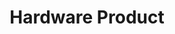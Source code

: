 ---
title: Hardware Product
position: 2.2
type: 
description: Hardware information in Technopedia is classified by product, model, and power. 
content_markdown: |-
  `MATCH (n:HARDWARE_PRODUCT) RETURN n LIMIT 25`
  {: .info}
  
  <br>
  The following image shows the hardware nodes, relationships, and relevant connections. <br>
    
  ![API Image](/images/hardware.png){:class="img-responsive"} <br>

  <br>
  ####
  Query Examples <br>
      

  To use the MATCH statements in the following examples, you append the MATCH statement to the following tql endpoint and run a GET request from a API client or use cURL.<br>
  
  `https://v6-1.technopedia.com/tql?q=<MATCH Statement>`



left_code_blocks:
  - code_block: |
      MATCH (n:HARDWARE_PRODUCT) RETURN n.product, n.desupported_flag

      RESPONSE SAMPLE
      { 

        "results": [
            {
                "n.desupported_flag": null,
                "n.product": "Express5800/A1080a Series"
            },
            {
                "n.desupported_flag": null,
                "n.product": "Phaser 3125 (Networked)"
            {
                "n.desupported_flag": "TRUE",
                "n.product": "ProLiant BL460c G6 Server Blade"
            },    
                        {
                "n.desupported_flag": null,
                "n.product": "Pro 3010 Desktop PC"
            },
            {
                "n.desupported_flag": null,
                "n.product": "Essentio Series"
            },
            {
                "n.desupported_flag": null,
                "n.product": "DX100 Series"
            },
            {
                "n.desupported_flag": null,
                "n.product": "500 Series Notebook PC"
            },
            {
                "n.desupported_flag": null,
                "n.product": "ThinkCentre A51"
            },
            {
                "n.desupported_flag": null,
                "n.product": "3Com OfficeConnect Cable/DSL Gateway"
            }
        ]
      {    
            

    title: Example one
    language: javascript

    
  - code_block: >-
      MATCH (product:HARDWARE_PRODUCT)<-[:HAS_A]-(model:HARDWARE_MODEL) RETURN  product, model


      RESPONSE SAMPLE

      {  
        "results": [
        {
            "model.cpu_sockets": 4,
            "model.cpu_url": "http://www.necam.com/docs/?id=6ee81afc-8691-484e-9549-b21b83f6302e",
            "model.created_at": "2010-04-23 11:31:47",
            "model.date_introduced": "3/30/2010",
            "model.desupported_flag": null,
            "model.model": "A1080a-S",
            "model.modified_at": "2013-10-18 16:54:07",
            "model.technopedia_id": "807bd3dc-2100-4116-a4e2-cbf741e725d4",
            "product.cat_manufacturer_id": null,
            "product.create_date": null,
            "product.desupported_flag": null,
            "product.modified_at": "2011-03-16 09:46:45",
            "product.product": "Express5800/A1080a Series",
            "product.technopedia_id": "f6d32439-001b-4ca7-abb1-cd7627086ade"
        },
        {
            "model.cpu_sockets": 8,
            "model.cpu_url": "http://www.necam.com/docs/?id=6ee81afc-8691-484e-9549-b21b83f6302e",
            "model.created_at": "2010-04-23 11:32:43",
            "model.date_introduced": "3/30/2010",
            "model.desupported_flag": null,
            "model.model": "A1080a-E",
            "model.modified_at": "2013-10-18 16:54:22",
            "model.technopedia_id": "5cb93d0e-63d0-43eb-89d8-7d1d25ff4ce5",
            "product.cat_manufacturer_id": null,
            "product.create_date": null,
            "product.desupported_flag": null,
            "product.modified_at": "2011-03-16 09:46:45",
            "product.product": "Express5800/A1080a Series",
            "product.technopedia_id": "f6d32439-001b-4ca7-abb1-cd7627086ade"
        }
       ]
      {  
    title: Example two
    language: javascript
  - code_block: |-
      MATCH (hw:HARDWARE_PRODUCT)-[a:BELONGS_TO]->(cat_2:CATEGORY_2)-[e:BELONGS_TO]->(cat_1:CATEGORY_1)-[y:BELONGS_TO]->(cat_group:CATEGORY_GROUP) RETURN hw, cat_2, cat_1, cat_group LIMIT 2

      RESPONSE SAMPLE
      {  
         "results": [
        {
            "cat_1.cat_taxonomy2012_id": null,
            "cat_1.description": "The process of preserving the landscape clean, safe, and 
             attractive.",
            "cat_1.label": "Landscape Maintenance",
            "cat_1.technopedia_id": "ef2864c2-4215-4ee7-b373-d6054560cca9",
            "cat_2.cat_taxonomy2012_id": null,
            "cat_2.cat_taxonomy2012_parent_id": null,
            "cat_2.description": "A group of devices that is designed to maintain and protect the 
             environment.",
            "cat_2.label": "Environmental Monitoring and Protection",
            "cat_2.technopedia_id": "56974f54-ef68-48fa-871f-efbfb6144baa",
            "cat_group.label": "Building Maintenance",
            "hw.cat_manufacturer_id": null,
            "hw.create_date": null,
            "hw.desupported_flag": null,
            "hw.modified_at": "2017-09-06 11:16:36",
            "hw.product": "Ecomar",
            "hw.technopedia_id": "f7796096-89fc-4dec-a949-15730d4915c6"
        },
        {
            "cat_1.cat_taxonomy2012_id": null,
            "cat_1.description": "The process of preserving the landscape clean, safe, and attractive.",
            "cat_1.label": "Landscape Maintenance",
            "cat_1.technopedia_id": "ef2864c2-4215-4ee7-b373-d6054560cca9",
            "cat_2.cat_taxonomy2012_id": null,
            "cat_2.cat_taxonomy2012_parent_id": null,
            "cat_2.description": "An irrigation control system is a device used to operate 
             automatic watering systems such as drip irrigation systems or lawn sprinklers.",  
            "cat_2.label": "Irrigation System",
            "cat_2.technopedia_id": "6b727766-ac35-422b-8046-6c9f17d13160",
            "cat_group.label": "Building Maintenance",
            "hw.cat_manufacturer_id": null,
            "hw.create_date": null,
            "hw.desupported_flag": null,
            "hw.modified_at": "2017-12-12 17:16:26",
            "hw.product": "SmartLine Controller",
            "hw.technopedia_id": "b60dc2ae-c262-4cbc-9baa-6df87270745f"
       }
        ]
      {       
        
    title: Example three
    language: javascript

  - code_block: |-
      MATCH (hw:HARDWARE_PRODUCT)-[a:HAS_A]->(manu:MANUFACTURER) RETURN hw, manu.manufacturer

      RESPONSE SAMPLE
      {
          
        "results": [
            {
                "hw.cat_manufacturer_id": null,
                "hw.create_date": null,
                "hw.desupported_flag": null,
                "hw.modified_at": "2011-03-16 09:46:45",
                "hw.product": "Express5800/A1080a Series",
                "hw.technopedia_id": "f6d32439-001b-4ca7-abb1-cd7627086ade",
                "manu.manufacturer": "NEC"
            },
            {
                "hw.cat_manufacturer_id": null,
                "hw.create_date": null,
                "hw.desupported_flag": null,
                "hw.modified_at": "2011-03-21 11:22:10",
                "hw.product": "Phaser 3125 (Networked)",
                "hw.technopedia_id": "4d35ec28-0f16-4787-acca-885679265b59",
                "manu.manufacturer": "Xerox"
            },
            {
                "hw.cat_manufacturer_id": null,
                "hw.create_date": null,
                "hw.desupported_flag": null,
                "hw.modified_at": "2017-06-01 11:29:10",
                "hw.product": "Pro 3010 Desktop PC",
                "hw.technopedia_id": "e2b8fab2-681f-48f5-8ac7-57cb7f36e97b",
                "manu.manufacturer": "Hewlett-Packard Company"
           }
        ]
      {  
        
      
        
    title: Example four
    language: javascript

  - code_block: |-
      https://v6-1.technopedia.com/tql?q=MATCH (hardware:HARDWARE_PRODUCT)-[a:BELONGS_TO]->(cat_2:CATEGORY_2)-[e:BELONGS_TO]->(vertical:VERTICAL) RETURN hardware, cat_2, vertical
      
      RESPONSE SAMPLE
      {
        "results": [
          {
              "cat_2.cat_taxonomy2012_id": null,
              "cat_2.cat_taxonomy2012_parent_id": null,
              "cat_2.description": "A computer or device on a network that manages network resource",
              "cat_2.label": "Servers",
              "cat_2.technopedia_id": "195fa6b3-7d0f-4317-995f-d3c9f1ae08e7",
              "hardware.cat_manufacturer_id": null,
              "hardware.create_date": null,
              "hardware.desupported_flag": null,
              "hardware.modified_at": "2011-03-16 09:46:45",
              "hardware.product": "Express5800/A1080a Series",
              "hardware.technopedia_id": "f6d32439-001b-4ca7-abb1-cd7627086ade",
              "vertical.name": "Information and Technology",
              "vertical.short_name": "IT",
              "vertical.technopedia_id": "0be7a9ed-b538-4942-b6ce-b9243566305f"
          },
          {
              "cat_2.cat_taxonomy2012_id": null,
              "cat_2.cat_taxonomy2012_parent_id": null,
              "cat_2.description": "A common type of computer printer that rapidly produces high  quality text and graphics on plain paper. It employs a xerographic printing 
               process, where image is produced by the direct scanning of a laser beam across the printer's photoreceptor",  
              "cat_2.label": "Laser Printers",
              "cat_2.technopedia_id": "bcb655cc-b5ef-4915-838f-8ff68cb65cce",
              "hardware.cat_manufacturer_id": null,
              "hardware.create_date": null,
              "hardware.desupported_flag": null,
              "hardware.modified_at": "2011-03-21 11:22:10",
              "hardware.product": "Phaser 3125 (Networked)",
              "hardware.technopedia_id": "4d35ec28-0f16-4787-acca-885679265b59",
              "vertical.name": "Medical and Health Care",
              "vertical.short_name": "MD",
              "vertical.technopedia_id": "81520b3f-6ffc-42c7-afce-a25bbdc63385"
          }
        ]
      {  
    title: Example five
    language: javascript

  - code_block: |-
      curl -G -H "Authorization: Bearer b93477a9-057b-4878-a16b93477a9-057b-4878-a16f-d7f7d1f27a7af-d7f7d1f27a7a" "https://v6.technopedia.com/tql" --data-urlencode' "q=MATCH (h:HARDWARE_PRODUCT) RETURN h.product"

      
    title: cURL
    language: bash    
right_code_blocks:
  - code_block: |2
      technopedia_id
      product
      desupported_flag
      create_date
      modified_at
    title: Hardware Product Attributes
    language: bash
  - code_block: |2-
      (HARDWARE_PRODUCT)-[:HAS_A]<-(MANUFACTURER)
                
      (HARDWARE_PRODUCT)-[:BELONGS_TO]->(CATEGORY_2)

      (HARDWARE_PRODUCT)-[:HAS_A]->(SUPPORT_STAGE)

      (HARDWARE_PRODUCT)-[:HAS_A]->(SUPPORT_STAGE)-[:HAS_A]->(SUPPORT_POLICY)
            
      (HARDWARE_PRODUCT)-[:HAS_A]->(CERTIFICATION)


      
      
    title: Relationships
    language: bash
---